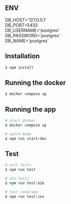 ## ENV

DB_HOST='127.0.0.1' <br />
DB_PORT=5433 <br />
DB_USERNAME='postgres' <br />
DB_PASSWORD='postgres' <br />
DB_NAME='postgres' <br />

## Installation

```bash
$ npm install
```

## Running the docker

```bash
$ docker compose up
```

## Running the app

```bash
# start docker
$ docker compose up

# watch mode
$ npm run start:dev
```

## Test

```bash
# unit tests
$ npm run test

# e2e tests
$ npm run test:e2e

# test coverage
$ npm run test:cov
```